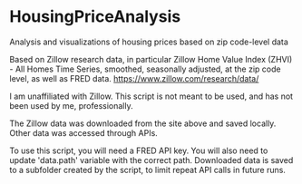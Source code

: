 # HousingPriceAnalysis
Analysis and visualizations of housing prices based on zip code-level data

Based on Zillow research data, in particular Zillow Home Value Index (ZHVI) - All Homes Time Series, smoothed, seasonally adjusted, at the zip code level, as well as FRED data.
https://www.zillow.com/research/data/

I am unaffiliated with Zillow. This script is not meant to be used, and has not been used by me, professionally.

The Zillow data was downloaded from the site above and saved locally. Other data was accessed through APIs.

To use this script, you will need a FRED API key. You will also need to update 'data.path' variable with the correct path. Downloaded data is saved to a subfolder created by the script, to limit repeat API calls in future runs.
